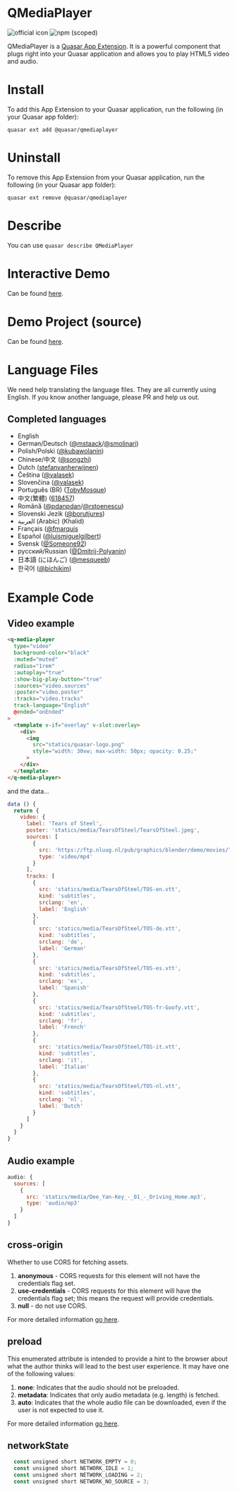 QMediaPlayer
===

![official icon](https://img.shields.io/badge/Quasar%201.0-Official%20UI%20App%20Extension-blue.svg) ![npm (scoped)](https://img.shields.io/npm/v/@quasar/quasar-app-extension-qmediaplayer.svg?style=plastic)


QMediaPlayer is a [Quasar App Extension](https://quasar.dev/app-extensions/introduction). It is a powerful component that plugs right into your Quasar application and allows you to play HTML5 video and audio.

# Install
To add this App Extension to your Quasar application, run the following (in your Quasar app folder):

```shell
quasar ext add @quasar/qmediaplayer
```
# Uninstall
To remove this App Extension from your Quasar application, run the following (in your Quasar app folder):

```shell
quasar ext remove @quasar/qmediaplayer
```

# Describe
You can use `quasar describe QMediaPlayer`

# Interactive Demo
Can be found [here](https://quasarframework.github.io/app-extension-qmediaplayer/demo).

# Demo Project (source)
Can be found [here](https://github.com/quasarframework/app-extension-qmediaplayer/tree/master/demo).

# Language Files

We need help translating the language files. They are all currently using English. If you know another language, please PR and help us out.

## Completed languages
- English
- German/Deutsch ([@mstaack](https://github.com/mstaack)/[@smolinari](https://github.com/smolinari))
- Polish/Polski ([@kubawolanin](https://github.com/kubawolanin))
- Chinese/中文 ([@songzhi](https://github.com/songzhi))
- Dutch ([stefanvanherwijnen](https://github.com/stefanvanherwijnen))
- Čeština ([@valasek](https://github.com/valasek))
- Slovenčina ([@valasek](https://github.com/valasek))
- Português (BR) ([TobyMosque](https://github.com/TobyMosque))
- 中文(繁體) ([618457](https://github.com/618457))
- Română ([@pdanpdan](https://github.com/pdanpdan)/[@rstoenescu](https://github.com/rstoenescu))
- Slovenski Jezik ([@borutjures](https://github.com/borutjures))
- العربية (Arabic) (Khalid)
- Français ([@fmarquis](https://github.com/fmarquis)
- Español ([@luismiguelgilbert](https://github.com/luismiguelgilbert))
- Svensk ([@Someone92](https://github.com/Someone92))
- русский/Russian ([@Dmitrij-Polyanin](https://github.com/Dmitrij-Polyanin))
- 日本語 (にほんご) ([@mesqueeb](https://github.com/mesqueeb))
- 한국어 ([@bichikim](https://github.com/bichikim))


# Example Code

## Video example

```html
<q-media-player
  type="video"
  background-color="black"
  :muted="muted"
  radius="1rem"
  :autoplay="true"
  :show-big-play-button="true"
  :sources="video.sources"
  :poster="video.poster"
  :tracks="video.tracks"
  track-language="English"
  @ended="onEnded"
>
  <template v-if="overlay" v-slot:overlay>
    <div>
      <img
        src="statics/quasar-logo.png"
        style="width: 30vw; max-width: 50px; opacity: 0.25;"
      >
    </div>
  </template>
</q-media-player>
```

and the data...

```js
data () {
  return {
    video: {
      label: 'Tears of Steel',
      poster: 'statics/media/TearsOfSteel/TearsOfSteel.jpeg',
      sources: [
        {
          src: 'https://ftp.nluug.nl/pub/graphics/blender/demo/movies/ToS/ToS-4k-1920.mov',
          type: 'video/mp4'
        }
      ],
      tracks: [
        {
          src: 'statics/media/TearsOfSteel/TOS-en.vtt',
          kind: 'subtitles',
          srclang: 'en',
          label: 'English'
        },
        {
          src: 'statics/media/TearsOfSteel/TOS-de.vtt',
          kind: 'subtitles',
          srclang: 'de',
          label: 'German'
        },
        {
          src: 'statics/media/TearsOfSteel/TOS-es.vtt',
          kind: 'subtitles',
          srclang: 'es',
          label: 'Spanish'
        },
        {
          src: 'statics/media/TearsOfSteel/TOS-fr-Goofy.vtt',
          kind: 'subtitles',
          srclang: 'fr',
          label: 'French'
        },
        {
          src: 'statics/media/TearsOfSteel/TOS-it.vtt',
          kind: 'subtitles',
          srclang: 'it',
          label: 'Italian'
        },
        {
          src: 'statics/media/TearsOfSteel/TOS-nl.vtt',
          kind: 'subtitles',
          srclang: 'nl',
          label: 'Dutch'
        }
      ]
    }
  }
}
```

## Audio example

```js
audio: {
  sources: [
    {
      src: 'statics/media/Dee_Yan-Key_-_01_-_Driving_Home.mp3',
      type: 'audio/mp3'
    }
  ]
}
```

## cross-origin

Whether to use CORS for fetching assets.

1. **anonymous** - CORS requests for this element will not have the credentials flag set.
2. **use-credentials** - CORS requests for this element will have the credentials flag set; this means the request will provide credentials.
3. **null** - do not use CORS.

For more detailed information [go here](https://developer.mozilla.org/en-US/docs/Web/HTML/CORS_settings_attributes).

## preload

This enumerated attribute is intended to provide a hint to the browser about what the author thinks will lead to the best user experience. It may have one of the following values:

1. **none**: Indicates that the audio should not be preloaded.
2. **metadata**: Indicates that only audio metadata (e.g. length) is fetched.
3. **auto**: Indicates that the whole audio file can be downloaded, even if the user is not expected to use it.

For more detailed information [go here](https://html.spec.whatwg.org/multipage/media.html#attr-media-preload).

## networkState
```js
  const unsigned short NETWORK_EMPTY = 0;
  const unsigned short NETWORK_IDLE = 1;
  const unsigned short NETWORK_LOADING = 2;
  const unsigned short NETWORK_NO_SOURCE = 3;
```
